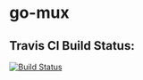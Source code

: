 # go-mux

## Travis CI Build Status:
[![Build Status](https://app.travis-ci.com/pasci199601815/go-mux.svg?branch=main)](https://app.travis-ci.com/pasci199601815/go-mux)
